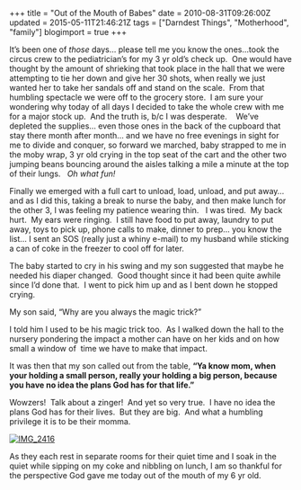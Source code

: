 +++
title = "Out of the Mouth of Babes"
date = 2010-08-31T09:26:00Z
updated = 2015-05-11T21:46:21Z
tags = ["Darndest Things", "Motherhood", "family"]
blogimport = true 
+++

It’s been one of _those_ days… please tell me you know the ones…took the circus crew to the pediatrician’s for my 3 yr old’s check up.&#160; One would have thought by the amount of shrieking that took place in the hall that we were attempting to tie her down and give her 30 shots, when really we just wanted her to take her sandals off and stand on the scale.&#160; From that humbling spectacle we were off to the grocery store.&#160; I am sure your wondering why today of all days I decided to take the whole crew with me for a major stock up.&#160; And the truth is, b/c I was desperate.&#160;&#160;&#160; We’ve depleted the supplies… even those ones in the back of the cupboard that stay there month after month… and we have no free evenings in sight for me to divide and conquer, so forward we marched, baby strapped to me in the moby wrap, 3 yr old crying in the top seat of the cart and the other two jumping beans bouncing around the aisles talking a mile a minute at the top of their lungs.&#160;&#160; _Oh what fun!_

Finally we emerged with a full cart to unload, load, unload, and put away… and as I did this, taking a break to nurse the baby, and then make lunch for the other 3, I was feeling my patience wearing thin.&#160;&#160; I was tired.&#160; My back hurt.&#160; My ears were ringing.&#160; I still have food to put away, laundry to put away, toys to pick up, phone calls to make, dinner to prep… you know the list… I sent an SOS (really just a whiny e-mail) to my husband while sticking a can of coke in the freezer to cool off for later.&#160; 

The baby started to cry in his swing and my son suggested that maybe he needed his diaper changed.&#160; Good thought since it had been quite awhile since I’d done that.&#160; I went to pick him up and as I bent down he stopped crying. 

My son said, “Why are you always the magic trick?”

I told him I used to be his magic trick too.&#160; As I walked down the hall to the nursery pondering the impact a mother can have on her kids and on how small a window of&#160; time we have to make that impact.&#160; 

It was then that my son called out from the table, **“Ya know mom, when your holding a small person, really your holding a big person, because you have no idea the plans God has for that life.”**

Wowzers!&#160; Talk about a zinger!&#160; And yet so very true.&#160; I have no idea the plans God has for their lives.&#160; But they are big.&#160; And what a humbling privilege it is to be their momma. 

[![IMG_2416](https://latc.s3.amazonaws.com/wp-content/uploads/2010/08/IMG_2416.jpg "IMG_2416")](https://latc.s3.amazonaws.com/wp-content/uploads/2010/08/IMG_2416.jpg) 

As they each rest in separate rooms for their quiet time and I soak in the quiet while sipping on my coke and nibbling on lunch, I am so thankful for the perspective God gave me today out of the mouth of my 6 yr old. 
